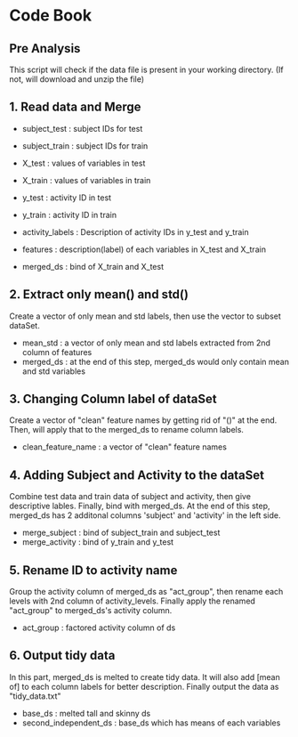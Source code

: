 Code Book
==========

## Pre Analysis
This script will check if the data file is present in your working directory. (If not, will download and unzip the file)

## 1. Read data and Merge
* subject_test : subject IDs for test
* subject_train  : subject IDs for train
* X_test : values of variables in test
* X_train : values of variables in train
* y_test : activity ID in test
* y_train : activity ID in train
* activity_labels : Description of activity IDs in y_test and y_train
* features : description(label) of each variables in X_test and X_train

* merged_ds : bind of X_train and X_test

## 2. Extract only mean() and std()
Create a vector of only mean and std labels, then use the vector to subset dataSet.
* mean_std : a vector of only mean and std labels extracted from 2nd column of features
* merged_ds : at the end of this step, merged_ds would only contain mean and std variables

## 3. Changing Column label of dataSet
Create a vector of "clean" feature names by getting rid of "()" at the end. Then, will apply that to the merged_ds to rename column labels.
* clean_feature_name : a vector of "clean" feature names 

## 4. Adding Subject and Activity to the dataSet
Combine test data and train data of subject and activity, then give descriptive lables. Finally, bind with merged_ds. At the end of this step, merged_ds has 2 additonal columns 'subject' and 'activity' in the left side.
* merge_subject : bind of subject_train and subject_test
* merge_activity : bind of y_train and y_test


## 5. Rename ID to activity name
Group the activity column of merged_ds as "act_group", then rename each levels with 2nd column of activity_levels. Finally apply the renamed "act_group" to merged_ds's activity column.
* act_group : factored activity column of ds 

## 6. Output tidy data
In this part, merged_ds is melted to create tidy data. It will also add [mean of] to each column labels for better description. Finally output the data as "tidy_data.txt"
* base_ds : melted tall and skinny ds
* second_independent_ds :  base_ds which has means of each variables

